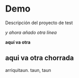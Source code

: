 # Demo 

Descripción del proyecto de test


_y ahora añado otra línea_

**aquí va otra**


## aqui va otra chorrada

arriquitaun.   taun,    taun

